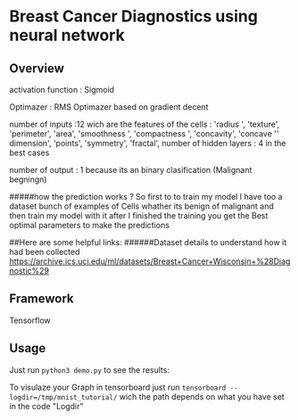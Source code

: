 # Breast Cancer Diagnostics using neural network


## Overview

activation function : Sigmoid 

Optimazer  : RMS Optimazer based on gradient decent

number of inputs  :12 wich are the features of the cells  : 
'radius ', 'texture', 'perimeter', 'area', 'smoothness ', 'compactness ', 'concavity', 'concave  '' dimension', 'points', 'symmetry', 'fractal', 
number of hidden layers : 4 in the best cases 

number of output : 1 because its an binary clasification (Malignant begningn)

#####how  the prediction works ?
So first to to train my model I have too a dataset bunch of examples of Cells whather its benign of malignant and then 
train my model with it after I finished the training you get the Best optimal  parameters  to make the predictions 

##Here are some helpful links:
######Dataset details to understand how it had been collected 
https://archive.ics.uci.edu/ml/datasets/Breast+Cancer+Wisconsin+%28Diagnostic%29
 

## Framework
Tensorflow 

## Usage

Just run ``python3 demo.py`` to see the results:

To visulaze your Graph in tensorboard just run ``tensorboard --logdir=/tmp/mnist_tutorial/``
wich the path depends on what you have set in the code "Logdir"

